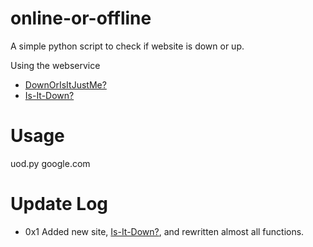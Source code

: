 online-or-offline
=================

A simple python script to check if website is down or up. 

Using the webservice 
- [DownOrIsItJustMe?](http://downorisitjustme.com) 
- [Is-It-Down?](http://is-it-down.com/)


Usage 
=====

uod.py google.com

Update Log
==========
- 0x1 Added new site, [Is-It-Down?](http://is-it-down.com/), and rewritten almost all functions. 
